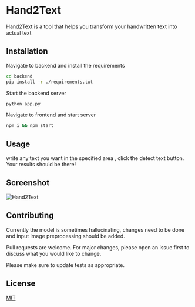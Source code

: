 # Hand2Text

Hand2Text is a tool that helps you transform your handwritten text into actual text
## Installation

Navigate to backend and install the requirements
```bash
cd backend
pip install -r ./requirements.txt
```
Start the backend server
```bash
python app.py
```
Navigate to frontend and start server
```bash
npm i && npm start
```
## Usage
write any text you want in the specified area , click the detect text button. Your results should be there!

## Screenshot
![Hand2Text](https://github.com/user-attachments/assets/4e7d7e14-3d34-4721-afcd-52577290b64c)

## Contributing
Currently the model is sometimes hallucinating, changes need to be done and input image preprocessing should be added.

Pull requests are welcome. For major changes, please open an issue first
to discuss what you would like to change.

Please make sure to update tests as appropriate.

## License

[MIT](https://choosealicense.com/licenses/mit/)
